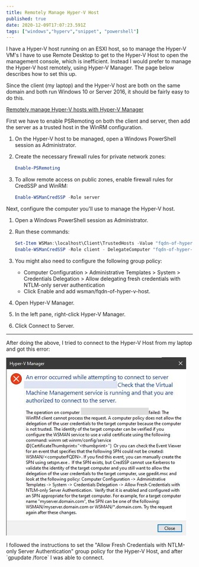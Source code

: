 ```yaml
---
title: Remotely Manage Hyper-V Host
published: true
date: 2020-12-09T17:07:23.591Z
tags: ["windows","hyperv","snippet", "powershell"]
---
```


I have a Hyper-V host running on an ESXI host, so to manage the Hyper-V VM's I have to use Remote Desktop to get to the Hyper-V Host to open the management console, which is inefficient. Instead I would prefer to manage the Hyper-V host remotely, using Hyper-V Manager. The page below describes how to set this up.

Since the client (my laptop) and the Hyper-V host are both on the same domain and both run Windows 10 or Server 2016, it should be fairly easy to do this.

[Remotely manage Hyper-V hosts with Hyper-V Manager](https://docs.microsoft.com/en-us/windows-server/virtualization/hyper-v/manage/remotely-manage-hyper-v-hosts)

First we have to enable PSRemoting on both the client and server, then add the server as a trusted host in the WinRM configuration.

1. On the Hyper-V host to be managed, open a Windows PowerShell session as Administrator.
2. Create the necessary firewall rules for private network zones:

   ```powershell
   Enable-PSRemoting
   ```

3. To allow remote access on public zones, enable firewall rules for CredSSP and WinRM:

   ```powershell
   Enable-WSManCredSSP -Role server
   ```

Next, configure the computer you'll use to manage the Hyper-V host.

1. Open a Windows PowerShell session as Administrator.
2. Run these commands:

   ```powershell
   Set-Item WSMan:\localhost\Client\TrustedHosts -Value "fqdn-of-hyper-v-host"
   Enable-WSManCredSSP -Role client - DelegateComputer "fqdn-of-hyper-v-host"
   ```

3. You might also need to configure the following group policy:

   - Computer Configuration > Administrative Templates > System > Credentials Delegation > Allow delegating fresh credentials with NTLM-only server authentication
   - Click Enable and add wsman/fqdn-of-hyper-v-host.

4. Open Hyper-V Manager.
5. In the left pane, right-click Hyper-V Manager.
6. Click Connect to Server.

---

After doing the above, I tried to connect to the Hyper-V Host from my laptop and got this error:

![WSMan Connection Error](./wsman-error.jpg "WSMan Connection Error")

I followed the instructions to set the "Allow Fresh Credentials with NTLM-only Server Authentication" group policy for the Hyper-V Host, and after \`gpupdate /force\` I was able to connect.
